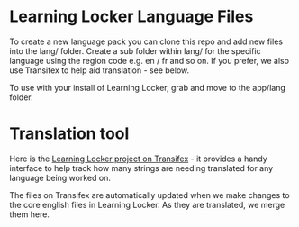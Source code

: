 Learning Locker Language Files
==============================

To create a new language pack you can clone this repo and add new files into the lang/ folder. Create a sub folder within lang/ for the specific language using the region code e.g. en / fr and so on. If you prefer, we also use Transifex to help aid translation - see below.

To use with your install of Learning Locker, grab and move to the app/lang folder.

Translation tool
================

Here is the [Learning Locker project on Transifex](https://www.transifex.com/organization/learning-locker/dashboard) - it provides a handy interface to help track how many strings are needing translated for any language being worked on.

The files on Transifex are automatically updated when we make changes to the core english files in Learning Locker. As they are translated, we merge
them here.